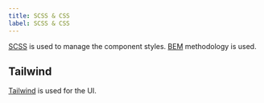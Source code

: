 ```yaml
---
title: SCSS & CSS
label: SCSS & CSS
---
```


[SCSS](https://sass-lang.com/documentation/syntax) is used to manage the component styles. [BEM](http://getbem.com) methodology is used.

## Tailwind

[Tailwind](https://tailwindcss.com) is used for the UI.
